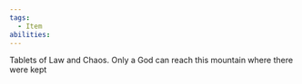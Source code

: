 ```yaml
---
tags:
  - Item
abilities:
---
```

Tablets of Law and Chaos. Only a God can reach this mountain where there were kept

